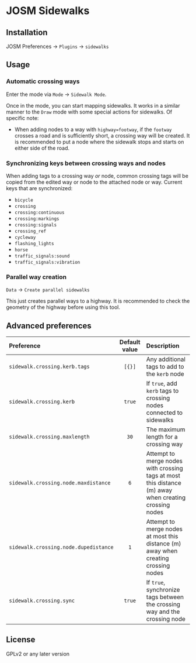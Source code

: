 # JOSM Sidewalks
## Installation
JOSM Preferences → `Plugins` → `sidewalks`

## Usage
### Automatic crossing ways
Enter the mode via `Mode` → `Sidewalk Mode`.

Once in the mode, you can start mapping sidewalks. It works in a similar manner
to the `Draw` mode with some special actions for sidewalks. Of specific note:
* When adding nodes to a way with `highway=footway`, if the `footway` crosses
  a road and is sufficiently short, a crossing way will be created. It is
  recommended to put a node where the sidewalk stops and starts on either side
  of the road.

### Synchronizing keys between crossing ways and nodes
When adding tags to a crossing way _or_ node, common crossing tags will be
copied from the edited way or node to the attached node or way. Current keys
that are synchronized:
* `bicycle`
* `crossing`
* `crossing:continuous`
* `crossing:markings`
* `crossing:signals`
* `crossing_ref`
* `cycleway`
* `flashing_lights`
* `horse`
* `traffic_signals:sound`
* `traffic_signals:vibration`
### Parallel way creation
`Data` → `Create parallel sidewalks`

This just creates parallel ways to a highway. It is recommended to check the
geometry of the highway before using this tool.

## Advanced preferences
| Preference                            | Default value | Description                                                                                           |
|:--------------------------------------|:-------------:|:------------------------------------------------------------------------------------------------------|
| `sidewalk.crossing.kerb.tags`         |    `[{}]`     | Any additional tags to add to the `kerb` node                                                         |
| `sidewalk.crossing.kerb`              |    `true`     | If `true`, add `kerb` tags to crossing nodes connected to sidewalks                                   |
| `sidewalk.crossing.maxlength`         |     `30`      | The maximum length for a crossing way                                                                 |
| `sidewalk.crossing.node.maxdistance`  |      `6`      | Attempt to merge nodes with crossing tags at most this distance (m) away when creating crossing nodes |
| `sidewalk.crossing.node.dupedistance` |      `1`      | Attempt to merge nodes at most this distance (m) away when creating crossing nodes                    |
| `sidewalk.crossing.sync`              |    `true`     | If `true`, synchronize tags between the crossing way and the crossing node                            |

## License
GPLv2 or any later version
